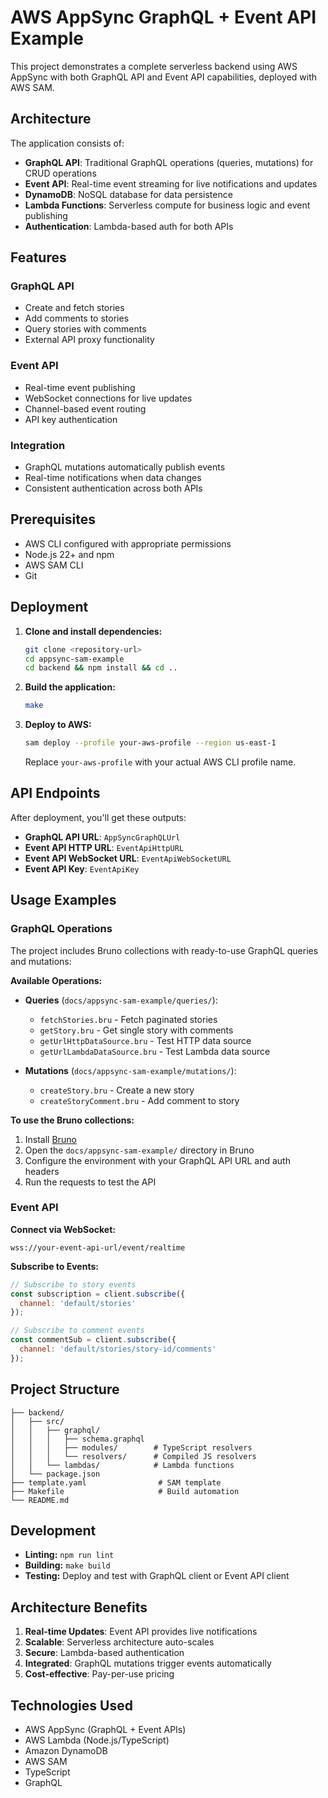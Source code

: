 # AWS AppSync GraphQL + Event API Example

This project demonstrates a complete serverless backend using AWS AppSync with both GraphQL API and Event API capabilities, deployed with AWS SAM.

## Architecture

The application consists of:

- **GraphQL API**: Traditional GraphQL operations (queries, mutations) for CRUD operations
- **Event API**: Real-time event streaming for live notifications and updates
- **DynamoDB**: NoSQL database for data persistence
- **Lambda Functions**: Serverless compute for business logic and event publishing
- **Authentication**: Lambda-based auth for both APIs

## Features

### GraphQL API
- Create and fetch stories
- Add comments to stories
- Query stories with comments
- External API proxy functionality

### Event API
- Real-time event publishing
- WebSocket connections for live updates
- Channel-based event routing
- API key authentication

### Integration
- GraphQL mutations automatically publish events
- Real-time notifications when data changes
- Consistent authentication across both APIs

## Prerequisites

- AWS CLI configured with appropriate permissions
- Node.js 22+ and npm
- AWS SAM CLI
- Git

## Deployment

1. **Clone and install dependencies:**
   ```bash
   git clone <repository-url>
   cd appsync-sam-example
   cd backend && npm install && cd ..
   ```

2. **Build the application:**
   ```bash
   make
   ```

3. **Deploy to AWS:**
   ```bash
   sam deploy --profile your-aws-profile --region us-east-1
   ```

   Replace `your-aws-profile` with your actual AWS CLI profile name.

## API Endpoints

After deployment, you'll get these outputs:

- **GraphQL API URL**: `AppSyncGraphQLUrl`
- **Event API HTTP URL**: `EventApiHttpURL`
- **Event API WebSocket URL**: `EventApiWebSocketURL`
- **Event API Key**: `EventApiKey`

## Usage Examples

### GraphQL Operations

The project includes Bruno collections with ready-to-use GraphQL queries and mutations:

**Available Operations:**
- **Queries** (`docs/appsync-sam-example/queries/`):
  - `fetchStories.bru` - Fetch paginated stories
  - `getStory.bru` - Get single story with comments
  - `getUrlHttpDataSource.bru` - Test HTTP data source
  - `getUrlLambdaDataSource.bru` - Test Lambda data source

- **Mutations** (`docs/appsync-sam-example/mutations/`):
  - `createStory.bru` - Create a new story
  - `createStoryComment.bru` - Add comment to story

**To use the Bruno collections:**
1. Install [Bruno](https://www.usebruno.com/)
2. Open the `docs/appsync-sam-example/` directory in Bruno
3. Configure the environment with your GraphQL API URL and auth headers
4. Run the requests to test the API

### Event API

**Connect via WebSocket:**
```
wss://your-event-api-url/event/realtime
```

**Subscribe to Events:**
```javascript
// Subscribe to story events
const subscription = client.subscribe({
  channel: 'default/stories'
});

// Subscribe to comment events
const commentSub = client.subscribe({
  channel: 'default/stories/story-id/comments'
});
```

## Project Structure

```
├── backend/
│   ├── src/
│   │   ├── graphql/
│   │   │   ├── schema.graphql
│   │   │   ├── modules/        # TypeScript resolvers
│   │   │   └── resolvers/      # Compiled JS resolvers
│   │   └── lambdas/            # Lambda functions
│   └── package.json
├── template.yaml                # SAM template
├── Makefile                     # Build automation
└── README.md
```

## Development

- **Linting:** `npm run lint`
- **Building:** `make build`
- **Testing:** Deploy and test with GraphQL client or Event API client

## Architecture Benefits

1. **Real-time Updates**: Event API provides live notifications
2. **Scalable**: Serverless architecture auto-scales
3. **Secure**: Lambda-based authentication
4. **Integrated**: GraphQL mutations trigger events automatically
5. **Cost-effective**: Pay-per-use pricing

## Technologies Used

- AWS AppSync (GraphQL + Event APIs)
- AWS Lambda (Node.js/TypeScript)
- Amazon DynamoDB
- AWS SAM
- TypeScript
- GraphQL
